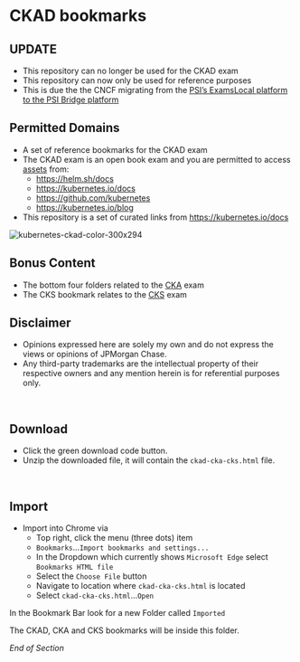 # CKAD bookmarks

## UPDATE
* This repository can no longer be used for the CKAD exam
* This repository can now only be used for reference purposes
* This is due the the CNCF migrating from the [PSI’s ExamsLocal platform to the PSI Bridge platform](https://training.linuxfoundation.org/bridge-migration-2021/)

## Permitted Domains
* A set of reference bookmarks for the CKAD exam
* The CKAD exam is an open book exam and you are permitted to access [assets](https://docs.linuxfoundation.org/tc-docs/certification/certification-resources-allowed#certified-kubernetes-administrator-cka-and-certified-kubernetes-application-developer-ckad) from:
  * https://helm.sh/docs
  * https://kubernetes.io/docs
  * https://github.com/kubernetes
  * https://kubernetes.io/blog
* This repository is a set of curated links from https://kubernetes.io/docs 

![kubernetes-ckad-color-300x294](https://user-images.githubusercontent.com/18049790/135700746-b796e9c6-f768-483a-9935-199deeb27262.png)

## Bonus Content 
* The bottom four folders related to the [CKA](https://www.cncf.io/certification/cka/) exam 
* The CKS bookmark relates to the [CKS](https://www.cncf.io/certification/cks/) exam

## Disclaimer

- Opinions expressed here are solely my own and do not express the views or opinions of JPMorgan Chase.
- Any third-party trademarks are the intellectual property of their respective owners and any mention herein is for referential purposes only.
<br />

## Download
* Click the green download code button.
* Unzip the downloaded file, it will contain the `ckad-cka-cks.html` file.
<br />

## Import
* Import into Chrome via
  * Top right, click the menu (three dots) item
  * `Bookmarks`...`Import bookmarks and settings...`
  * In the Dropdown which currently shows `Microsoft Edge` select `Bookmarks HTML file`
  * Select the `Choose File` button
  * Navigate to location where `ckad-cka-cks.html` is located
  * Select `ckad-cka-cks.html`...`Open`

In the Bookmark Bar look for a new Folder called `Imported`

The CKAD, CKA and CKS bookmarks will be inside this folder.

_End of Section_